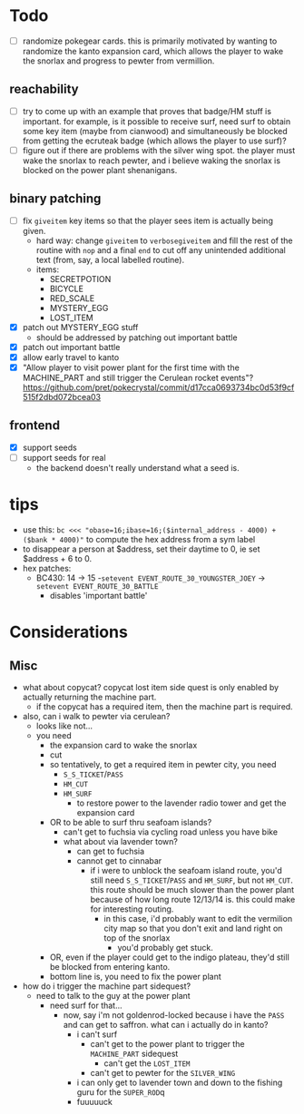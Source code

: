 # Todo

- [ ] randomize pokegear cards. this is primarily motivated by wanting
      to randomize the kanto expansion card, which allows the player
      to wake the snorlax and progress to pewter from vermillion.

## reachability

- [ ] try to come up with an example that proves that badge/HM stuff
      is important. for example, is it possible to receive surf, need
      surf to obtain some key item (maybe from cianwood) and
      simultaneously be blocked from getting the ecruteak badge (which
      allows the player to use surf)?
- [ ] figure out if there are problems with the silver wing spot. the
      player must wake the snorlax to reach pewter, and i believe
      waking the snorlax is blocked on the power plant shenanigans.

## binary patching

- [ ] fix `giveitem` key items so that the player sees item is actually being given.
    - hard way: change `giveitem` to `verbosegiveitem` and fill the
      rest of the routine with `nop` and a final `end` to cut off any
      unintended additional text (from, say, a local labelled routine).
    - items:
        - SECRETPOTION
        - BICYCLE
        - RED_SCALE
        - MYSTERY_EGG
        - LOST_ITEM
- [X] patch out MYSTERY_EGG stuff
    - should be addressed by patching out important battle
- [X] patch out important battle
- [X] allow early travel to kanto
- [X] "Allow player to visit power plant for the first time with the
  MACHINE_PART and still trigger the Cerulean rocket events"?
  https://github.com/pret/pokecrystal/commit/d17cca0693734bc0d53f9cf515f2dbd072bcea03

## frontend

- [X] support seeds
- [ ] support seeds for real
  - the backend doesn't really understand what a seed is.

# tips

- use this: `bc <<< "obase=16;ibase=16;($internal_address - 4000) + ($bank * 4000)"`
  to compute the hex address from a sym label
- to disappear a person at $address, set their daytime to 0, ie set
  $address + 6 to 0.
- hex patches:
    - BC430: 14 -> 15
        -`setevent EVENT_ROUTE_30_YOUNGSTER_JOEY` -> `setevent EVENT_ROUTE_30_BATTLE`
        - disables 'important battle'

# Considerations

## Misc

- what about copycat? copycat lost item side quest is only enabled by
  actually returning the machine part.
    - if the copycat has a required item, then the machine part is
      required.
- also, can i walk to pewter via cerulean?
    - looks like not...
    - you need
        - the expansion card to wake the snorlax
        - cut
        - so tentatively, to get a required item in pewter city, you need
            - `S_S_TICKET`/`PASS`
            - `HM_CUT`
            - `HM_SURF`
                - to restore power to the lavender radio tower and get
                  the expansion card
        - OR to be able to surf thru seafoam islands?
            - can't get to fuchsia via cycling road unless you have
              bike
            - what about via lavender town?
                - can get to fuchsia
                - cannot get to cinnabar
                    - if i were to unblock the seafoam island route,
                      you'd still need `S_S_TICKET`/`PASS` and `HM_SURF`,
                      but not `HM_CUT`. this route should be much slower
                      than the power plant because of how long route
                      12/13/14 is. this could make for interesting routing.
                        - in this case, i'd probably want to edit the
                          vermilion city map so that you don't exit
                          and land right on top of the snorlax
                            - you'd probably get stuck.
        - OR, even if the player could get to the indigo plateau, they'd
          still be blocked from entering kanto.
        - bottom line is, you need to fix the power plant
- how do i trigger the machine part sidequest?
    - need to talk to the guy at the power plant
        - need surf for that...
            - now, say i'm not goldenrod-locked because i have the
              `PASS` and can get to saffron. what can i actually do in
              kanto?
                - i can't surf
                    - can't get to the power plant to trigger the
                      `MACHINE_PART` sidequest
                        - can't get the `LOST_ITEM`
                    - can't get to pewter for the `SILVER_WING`
                - i can only get to lavender town and down to the
                  fishing guru for the `SUPER_ROD`q
                - fuuuuuck
